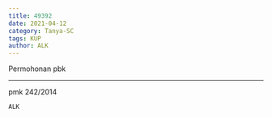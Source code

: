 ```yaml
---
title: 49392
date: 2021-04-12
category: Tanya-SC
tags: KUP
author: ALK
---
```


Permohonan pbk

---

pmk 242/2014

`ALK`
